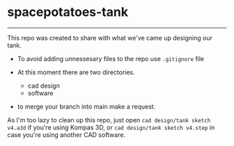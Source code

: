 # spacepotatoes-tank
____

This repo was created to share with what we've came up designing our tank.
- To avoid adding unnessesary files to the repo use `.gitignore` file

- At this moment there are two directories.
    - cad design
    - software

- to merge your branch into main make a request.

As I'm too lazy to clean up this repo, just open ```cad design/tank sketch v4.a3d``` if you're using Kompas 3D, or ```cad design/tank sketch v4.step``` in case you're using another CAD software.
